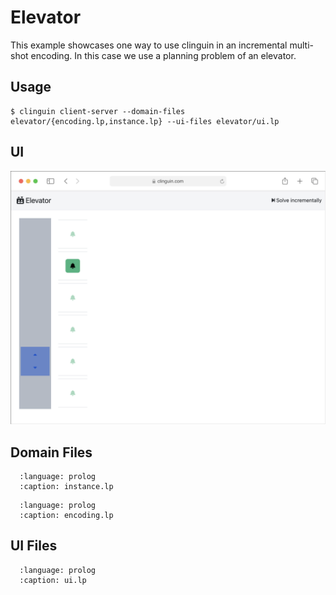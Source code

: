 # Elevator

This example showcases one way to use clinguin in an incremental multi-shot encoding. In this case we use a planning problem of an elevator.

## Usage

```console
$ clinguin client-server --domain-files elevator/{encoding.lp,instance.lp} --ui-files elevator/ui.lp
```

## UI

<img src="https://github.com/potassco/clinguin/blob/gifs/examples/angular/elevator/ui.gif?raw=true">

## Domain Files

```{literalinclude} ../../../examples/angular/elevator/instance.lp
  :language: prolog
  :caption: instance.lp
```
```{literalinclude} ../../../examples/angular/elevator/encoding.lp
  :language: prolog
  :caption: encoding.lp
```

## UI Files

```{literalinclude} ../../../examples/angular/elevator/ui.lp
  :language: prolog
  :caption: ui.lp
```



